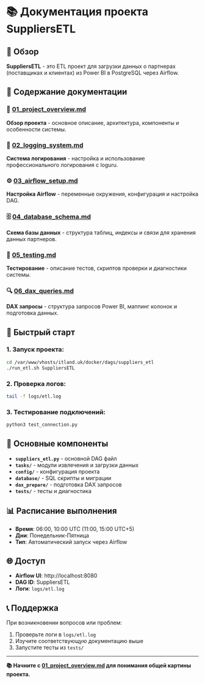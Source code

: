# 📚 Документация проекта SuppliersETL

## 🎯 Обзор

**SuppliersETL** - это ETL проект для загрузки данных о партнерах (поставщиках и клиентах) из Power BI в PostgreSQL через Airflow.

## 📖 Содержание документации

### 🚀 [01_project_overview.md](01_project_overview.md)
**Обзор проекта** - основное описание, архитектура, компоненты и особенности системы.

### 📝 [02_logging_system.md](02_logging_system.md)  
**Система логирования** - настройка и использование профессионального логирования с loguru.

### ⚙️ [03_airflow_setup.md](03_airflow_setup.md)
**Настройка Airflow** - переменные окружения, конфигурация и настройка DAG.

### 🗄️ [04_database_schema.md](04_database_schema.md)
**Схема базы данных** - структура таблиц, индексы и связи для хранения данных партнеров.

### 🧪 [05_testing.md](05_testing.md)
**Тестирование** - описание тестов, скриптов проверки и диагностики системы.

### 🔍 [06_dax_queries.md](06_dax_queries.md)
**DAX запросы** - структура запросов Power BI, маппинг колонок и подготовка данных.

## 🚀 Быстрый старт

### 1. Запуск проекта:
```bash
cd /var/www/vhosts/itland.uk/docker/dags/suppliers_etl
./run_etl.sh SuppliersETL
```

### 2. Проверка логов:
```bash
tail -f logs/etl.log
```

### 3. Тестирование подключений:
```bash
python3 test_connection.py
```

## 🔧 Основные компоненты

- **`suppliers_etl.py`** - основной DAG файл
- **`tasks/`** - модули извлечения и загрузки данных
- **`config/`** - конфигурация проекта
- **`database/`** - SQL скрипты и миграции
- **`dax_prepare/`** - подготовка DAX запросов
- **`tests/`** - тесты и диагностика

## 📊 Расписание выполнения

- **Время**: 06:00, 10:00 UTC (11:00, 15:00 UTC+5)
- **Дни**: Понедельник-Пятница
- **Тип**: Автоматический запуск через Airflow

## 🌐 Доступ

- **Airflow UI**: http://localhost:8080
- **DAG ID**: SuppliersETL
- **Логи**: `logs/etl.log`

## 📞 Поддержка

При возникновении вопросов или проблем:
1. Проверьте логи в `logs/etl.log`
2. Изучите соответствующую документацию выше
3. Запустите тесты из `tests/`

---

**📚 Начните с [01_project_overview.md](01_project_overview.md) для понимания общей картины проекта.**
